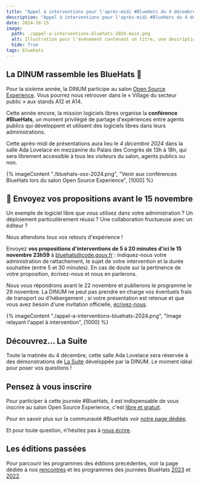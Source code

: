 ```yaml
---
title: "Appel à interventions pour l'après-midi #BlueHats du 4 décembre 2024 au salon Open Source Experience"
description: "Appel à interventions pour l'après-midi #BlueHats du 4 décembre 2024 au salon Open Source Experience"
date: 2024-10-15
image:
  path: ./appel-a-interventions-bluehats-2024-main.png
  alt: Illustration pour l'événement contenant un titre, une description, la date, le lieu, et l'adresse de la page #BlueHats du site.
  hide: True
tags: bluehats
---
```


## La DINUM rassemble les BlueHats 🧢

Pour la sixième année, la DINUM participe au salon [Open Source
Experience](https://www.opensource-experience.com/). Vous pourrez nous
retrouver dans le « Village du secteur public » aux stands A12 et A14.

Cette année encore, la mission logiciels libres organise la **conférence
#BlueHats**, un moment privilégié de partage d'expériences entre agents
publics qui développent et utilisent des logiciels libres dans leurs
administrations.

Cette après-midi de présentations aura lieu le *4 décembre 2024* dans
la salle Ada Lovelace en mezzanine du Palais des Congrès de 13h à 18h,
qui sera librement accessible à tous les visiteurs du salon, agents
publics ou non.

{% imageContent "./bluehats-osx-2024.png", "Venir aux conférences BlueHats lors du salon Open Source Experience", [1000] %}

## 📅 Envoyez vos propositions avant le 15 novembre

Un exemple de logiciel libre que vous utilisez dans votre
administration ? Un déploiement particulièrement réussi ? Une
collaboration fructueuse avec un éditeur ?

Nous attendons *tous* vos retours d'expérience !

Envoyez **vos propositions d'interventions de 5 à 20 minutes d'ici le
15 novembre 23h59** à [bluehats@code.gouv.fr](bluehats@code.gouv.fr) :
indiquez-nous votre administration de rattachement, le sujet de votre
intervention et la durée souhaitée (entre 5 et 30 minutes). En cas de
doute sur la pertinence de votre proposition, écrivez-nous et nous en
parlerons.

Nous vous répondrons avant le 22 novembre et publierons le programme
le 29 novembre. La DINUM ne peut pas prendre en charge vos éventuels
frais de transport ou d'hébergement ; si votre présentation est retenue
et que vous avez besoin d'une invitation officielle, [écrivez-nous](mailto:contact@code.gouv.fr).

{% imageContent "./appel-a-interventions-bluehats-2024.png", "Image relayant l'appel à intervention", [1000] %}

## Découvrez... La Suite

Toute la matinée du 4 décembre, cette salle Ada Lovelace sera réservée
à des démonstrations de [La Suite](https://lasuite.numerique.gouv.fr/)
développée par la DINUM. Le moment idéal pour poser vos questions !

## Pensez à vous inscrire

Pour participer à cette journée #BlueHats, il est indispensable de vous inscrire au salon Open Source Experience, c'est [libre et gratuit](https://www.opensource-experience.com/creer-mon-badge/?payment_promo_code=E-DINUMOSXP24&utm_source=email&utm_medium=email&utm_campaign=dinum).

Pour en savoir plus sur la communauté #BlueHats voir [notre page dédiée](/fr/bluehats/).

Et pour toute question, n'hésitez pas à [nous écrire](mailto:bluehats@code.gouv.fr).

## Les éditions passées

Pour parcourir les programmes des éditions précédentes, voir la page dédiée à nos [rencontres](https://code.gouv.fr/fr/bluehats/tags/rencontre/) et les programmes des journées BlueHats [2023](https://code.gouv.fr/fr/bluehats/journees-2023/) et [2022](https://code.gouv.fr/fr/bluehats/journee-2022/).
